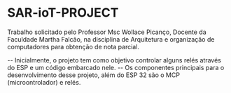 # SAR-ioT-PROJECT
Trabalho solicitado pelo  Professor Msc Wollace Picanço,  Docente da Faculdade Martha  Falcão, na disciplina de  Arquitetura e organização de  computadores para obtenção de nota parcial. 

-- Inicialmente, o projeto tem como objetivo controlar alguns relés através do ESP e um código embarcado nele.
-- Os componentes principais para o desenvolvimento desse projeto, além do ESP 32 são o MCP (microontrolador) e relés.
